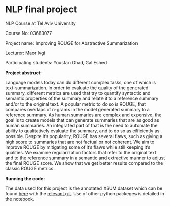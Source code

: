 # NLP final project
NLP Course at Tel Aviv University

Course No: 03683077 

Project name: Improving ROUGE for Abstractive Summarization

Lecturer: Maor Ivgi

Participating students: Yousfan Ohad, Gal Eshed

**Project abstruct:**

Language models today can do different complex tasks, one of which is text-summarization. In order to evaluate the quality of the generated summary, different metrics are used that try to quantify syntactic and semantic properties of the summary and relate it to a reference summary and/or to the original text. A popular metric to do so is ROUGE, that compares overlaps of n-grams in the model generated summary to a reference summary. As human summaries are complex and expensive, the goal is to create models that can generate summaries that are as good as human summaries. An integrated part of that is the need to automate the ability to qualitatively evaluate the summary, and to do so as efficiently as possible. Despite it’s popularity, ROUGE has several flaws, such as giving a high score to summaries that are not factual or not coherent. We aim to improve ROUGE by mitigating some of it’s flaws while still keeping it’s qualities. We examine regularization factors that refer to the original text and to the reference summary in a semantic and extractive manner to adjust the final ROUGE score. We show that we get better results compared to the classic ROUGE metrics.

**Running the code:**

The data used for this project is the annotated XSUM dataset which can be found [here](https://aclanthology.org/2020.acl-main.173.pdf)
with the [relevant git](https://github.com/google-research-datasets/xsum_hallucination_annotations).
Use of other python packeges is detailed in the notebook.
